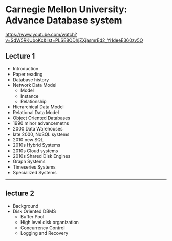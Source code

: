 # Carnegie Mellon University: Advance Database system

https://www.youtube.com/watch?v=SdW5RKUboKc&list=PLSE8ODhjZXjasmrEd2_Yi1deeE360zv5O


## Lecture 1
- Introduction
- Paper reading
- Database history
- Network Data Model
  - Model
  - Instance
  - Relationship
- Hierarchical Data Model
- Relational Data Model
- Object Oriented Databases
- 1990 minor advancemetns
- 2000 Data Warehouses
- late 2000, NoSQL systems
- 2010 new SQL
- 2010s Hybrid Systems
- 2010s Cloud systems
- 2010s Shared Disk Engines
- Graph Systems
- Timeseries Systems
- Specialized Systems
---

## lecture 2
- Background
- Disk Oriented DBMS
  - Buffer Pool
  - High level disk organization
  - Concurrency Control
  - Logging and Recovery

